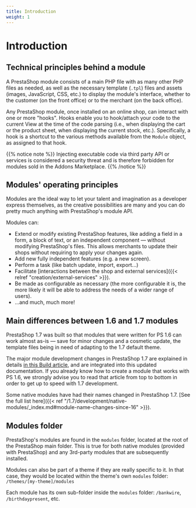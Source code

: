 ```yaml
---
title: Introduction
weight: 1
---
```


# Introduction

## Technical principles behind a module

A PrestaShop module consists of a main PHP file with as many other PHP
files as needed, as well as the necessary template (`.tpl`) files and
assets (images, JavaScript, CSS, etc.) to display the module's
interface, whether to the customer (on the front office) or to the
merchant (on the back office).

Any PrestaShop module, once installed on an online shop, can interact
with one or more "hooks". Hooks enable you to hook/attach your code to
the current View at the time of the code parsing (i.e., when displaying
the cart or the product sheet, when displaying the current stock, etc.).
Specifically, a hook is a shortcut to the various methods available from
the `Module` object, as assigned to that hook.

{{% notice note %}}
Injecting executable code via third party API or services is considered a security threat and is therefore forbidden for modules sold in the Addons Marketplace.
{{% /notice %}}

## Modules' operating principles

Modules are the ideal way to let your talent and imagination as a
developer express themselves, as the creative possibilities are many and
you can do pretty much anything with PrestaShop's module API.

Modules can:

- Extend or modify existing PrestaShop features, like adding a field in a form, a block of text, or an independent component — without modifying PrestaShop's files. This allows merchants to update their shops without requiring to apply your changes again.
- Add new fully independent features (e.g. a new screen).
- Perform a task (like batch update, import, export...)
- Facilitate [interactions between the shop and external services]({{< relref "creation/external-services" >}}).
- Be made as configurable as necessary (the more configurable it is, the more likely it will be able to address the needs of a wider range of users).
- ...and much, much more!

## Main differences between 1.6 and 1.7 modules

PrestaShop 1.7 was built so that modules that were written for PS 1.6 can work almost as-is — save for minor changes and a cosmetic update, the template files being in need of adapting to the 1.7 default theme.

The major module development changes in PrestaShop 1.7 are explained in details [in this Build article](https://build.prestashop.com/news/module-development-changes-in-17/), and are integrated into this updated documentation. If you already know how to create a module that works with PS 1.6, we strongly advise you to read that article from top to bottom in order to get up to speed with 1.7 development.

Some native modules have had their names changed in PrestaShop 1.7. [See the full list here]({{< ref "/1.7/development/native-modules/_index.md#module-name-changes-since-16" >}}).

## Modules folder

PrestaShop's modules are found in the `modules` folder, located at the root of the PrestaShop main folder. This is true for both native modules (provided with PrestaShop) and any 3rd-party modules that are subsequently installed.

Modules can also be part of a theme if they are really specific to it. In that case, they would be located within the theme's own `modules` folder: `/themes/[my-theme]/modules`

Each module has its own sub-folder inside the `modules` folder: `/bankwire`, `/birthdaypresent`, etc.
